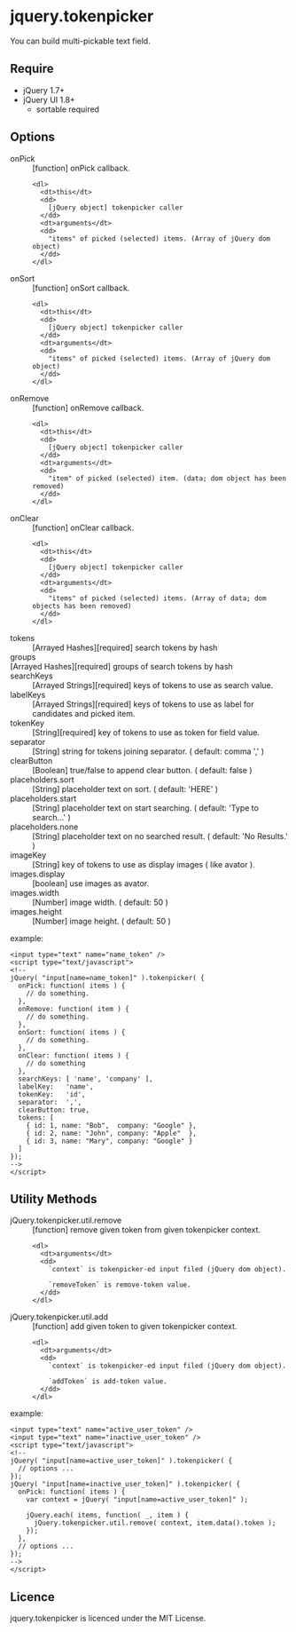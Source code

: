 jquery.tokenpicker
========================================

You can build multi-pickable text field.

Require
------------------------------------------------------------
- jQuery 1.7+
- jQuery UI 1.8+
  - sortable required

Options
------------------------------------------------------------
<dl>
  <dt>onPick</dt>
  <dd>
    [function] onPick callback.

    <dl>
      <dt>this</dt>
      <dd>
        [jQuery object] tokenpicker caller
      </dd>
      <dt>arguments</dt>
      <dd>
        "items" of picked (selected) items. (Array of jQuery dom object)
      </dd>
    </dl>
  </dd>
  <dt>onSort</dt>
  <dd>
    [function] onSort callback.

    <dl>
      <dt>this</dt>
      <dd>
        [jQuery object] tokenpicker caller
      </dd>
      <dt>arguments</dt>
      <dd>
        "items" of picked (selected) items. (Array of jQuery dom object)
      </dd>
    </dl>
  </dd>
  <dt>onRemove</dt>
  <dd>
    [function] onRemove callback.

    <dl>
      <dt>this</dt>
      <dd>
        [jQuery object] tokenpicker caller
      </dd>
      <dt>arguments</dt>
      <dd>
        "item" of picked (selected) item. (data; dom object has been removed)
      </dd>
    </dl>
  </dd>
  <dt>onClear</dt>
  <dd>
    [function] onClear callback.

    <dl>
      <dt>this</dt>
      <dd>
        [jQuery object] tokenpicker caller
      </dd>
      <dt>arguments</dt>
      <dd>
        "items" of picked (selected) items. (Array of data; dom objects has been removed)
      </dd>
    </dl>
  </dd>
  <dt>tokens</dt>
  <dd>
    [Arrayed Hashes][required] search tokens by hash
  </dd>
  <dt>groups</dt>
    [Arrayed Hashes][required] groups of search tokens by hash
  <dd>
  </dd>
  <dt>searchKeys</dt>
  <dd>
    [Arrayed Strings][required] keys of tokens to use as search value.
  </dd>
  <dt>labelKeys</dt>
  <dd>
    [Arrayed Strings][required] keys of tokens to use as label for candidates and picked item.
  </dd>
  <dt>tokenKey</dt>
  <dd>
    [String][required] key of tokens to use as token for field value.
  </dd>
  <dt>separator</dt>
  <dd>
    [String] string for tokens joining separator. ( default: comma ',' )
  </dd>
  <dt>clearButton</dt>
  <dd>
    [Boolean] true/false to append clear button. ( default: false )
  </dd>
  <dt>placeholders.sort</dt>
  <dd>
    [String] placeholder text on sort. ( default: 'HERE' )
  </dd>
  <dt>placeholders.start</dt>
  <dd>
    [String] placeholder text on start searching. ( default: 'Type to search...' )
  </dd>
  <dt>placeholders.none</dt>
  <dd>
    [String] placeholder text on no searched result. ( default: 'No Results.' )
  </dd>
  <dt>imageKey</dt>
  <dd>
    [String] key of tokens to use as display images ( like avator ).
  </dd>
  <dt>images.display</dt>
  <dd>
    [boolean] use images as avator.
  </dd>
  <dt>images.width</dt>
  <dd>
    [Number] image width. ( default: 50 )
  </dd>
  <dt>images.height</dt>
  <dd>
    [Number] image height. ( default: 50 )
  </dd>
</dl>

example:

    <input type="text" name="name_token" />
    <script type="text/javascript">
    <!--
    jQuery( "input[name=name_token]" ).tokenpicker( {
      onPick: function( items ) {
        // do something.
      },
      onRemove: function( item ) {
        // do something.
      },
      onSort: function( items ) {
        // do something.
      },
      onClear: function( items ) {
        // do something
      },
      searchKeys: [ 'name', 'company' ],
      labelKey:   'name',
      tokenKey:   'id',
      separator:  ',',
      clearButton: true,
      tokens: [
        { id: 1, name: "Bob",  company: "Google" },
        { id: 2, name: "John", company: "Apple"  },
        { id: 3, name: "Mary", company: "Google" }
      ]
    });
    -->
    </script>

Utility Methods
------------------------------------------------------------

<dl>
  <dt>jQuery.tokenpicker.util.remove</dt>
  <dd>
    [function] remove given token from given tokenpicker context.

    <dl>
      <dt>arguments</dt>
      <dd>
        `context` is tokenpicker-ed input filed (jQuery dom object).

        `removeToken` is remove-token value.
      </dd>
    </dl>
  </dd>
  <dt>jQuery.tokenpicker.util.add</dt>
  <dd>
    [function] add given token to given tokenpicker context.

    <dl>
      <dt>arguments</dt>
      <dd>
        `context` is tokenpicker-ed input filed (jQuery dom object).

        `addToken` is add-token value.
      </dd>
    </dl>
  </dd>
</dl>

example:

    <input type="text" name="active_user_token" />
    <input type="text" name="inactive_user_token" />
    <script type="text/javascript">
    <!--
    jQuery( "input[name=active_user_token]" ).tokenpicker( {
      // options ...
    });
    jQuery( "input[name=inactive_user_token]" ).tokenpicker( {
      onPick: function( items ) {
        var context = jQuery( "input[name=active_user_token]" );

        jQuery.each( items, function( _, item ) {
          jQuery.tokenpicker.util.remove( context, item.data().token );
        });
      },
      // options ...
    });
    -->
    </script>


Licence
------------------------------------------------------------
jquery.tokenpicker is licenced under the MIT License.
